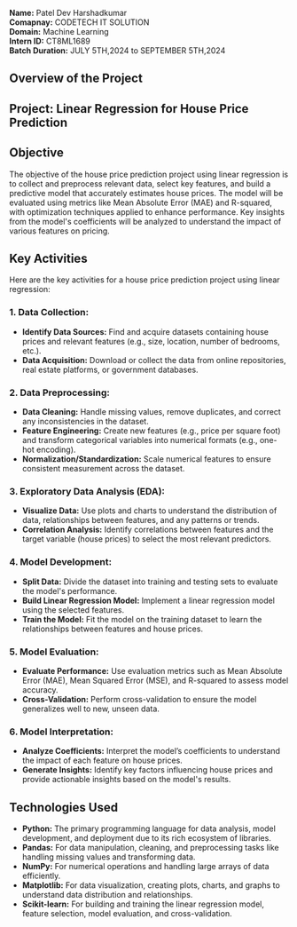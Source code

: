  **Name:** Patel Dev Harshadkumar                                                                                                                                                                                            
 **Comapnay:** CODETECH IT SOLUTION                                                                                                                                                                                          
**Domain:** Machine Learning                                                                                                                                                                                                 
**Intern ID:** CT8ML1689                                                                                                                                                                                                     
**Batch Duration:** JULY 5TH,2024 to SEPTEMBER 5TH,2024  


## Overview of the Project

## **Project:** Linear Regression for House Price Prediction

## Objective
The objective of the house price prediction project using linear regression is to collect and preprocess relevant data, select key features, and build a predictive model that accurately estimates house prices. The model will be evaluated using metrics like Mean Absolute Error (MAE) and R-squared, with optimization techniques applied to enhance performance. Key insights from the model's coefficients will be analyzed to understand the impact of various features on pricing.

## Key Activities
Here are the key activities for a house price prediction project using linear regression:

### 1. **Data Collection:**
   - **Identify Data Sources:** Find and acquire datasets containing house prices and relevant features (e.g., size, location, number of bedrooms, etc.).
   - **Data Acquisition:** Download or collect the data from online repositories, real estate platforms, or government databases.

### 2. **Data Preprocessing:**
   - **Data Cleaning:** Handle missing values, remove duplicates, and correct any inconsistencies in the dataset.
   - **Feature Engineering:** Create new features (e.g., price per square foot) and transform categorical variables into numerical formats (e.g., one-hot encoding).
   - **Normalization/Standardization:** Scale numerical features to ensure consistent measurement across the dataset.

### 3. **Exploratory Data Analysis (EDA):**
   - **Visualize Data:** Use plots and charts to understand the distribution of data, relationships between features, and any patterns or trends.
   - **Correlation Analysis:** Identify correlations between features and the target variable (house prices) to select the most relevant predictors.

### 4. **Model Development:**
   - **Split Data:** Divide the dataset into training and testing sets to evaluate the model's performance.
   - **Build Linear Regression Model:** Implement a linear regression model using the selected features.
   - **Train the Model:** Fit the model on the training dataset to learn the relationships between features and house prices.

### 5. **Model Evaluation:**
   - **Evaluate Performance:** Use evaluation metrics such as Mean Absolute Error (MAE), Mean Squared Error (MSE), and R-squared to assess model accuracy.
   - **Cross-Validation:** Perform cross-validation to ensure the model generalizes well to new, unseen data.


### 6. **Model Interpretation:**
   - **Analyze Coefficients:** Interpret the model’s coefficients to understand the impact of each feature on house prices.
   - **Generate Insights:** Identify key factors influencing house prices and provide actionable insights based on the model's results.

## Technologies Used
  - **Python:** The primary programming language for data analysis, model development, and deployment due to its rich ecosystem of libraries.
  - **Pandas:** For data manipulation, cleaning, and preprocessing tasks like handling missing values and transforming data.
  - **NumPy:** For numerical operations and handling large arrays of data efficiently.
  - **Matplotlib:** For data visualization, creating plots, charts, and graphs to understand data distribution and relationships.
  - **Scikit-learn:** For building and training the linear regression model, feature selection, model evaluation, and cross-validation.



